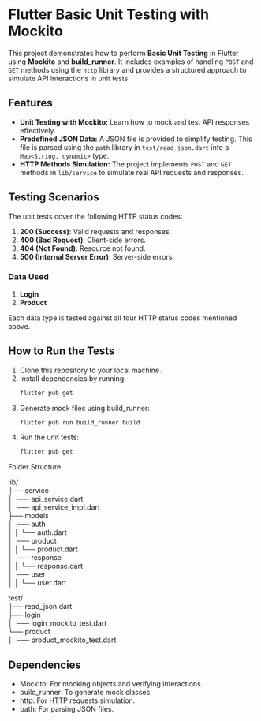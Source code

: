 # Flutter Basic Unit Testing with Mockito

This project demonstrates how to perform **Basic Unit Testing** in Flutter using **Mockito** and **build_runner**. It includes examples of handling `POST` and `GET` methods using the `http` library and provides a structured approach to simulate API interactions in unit tests. 

## Features
- **Unit Testing with Mockito:** Learn how to mock and test API responses effectively.
- **Predefined JSON Data:** A JSON file is provided to simplify testing. This file is parsed using the `path` library in `test/read_json.dart` into a `Map<String, dynamic>` type.
- **HTTP Methods Simulation:** The project implements `POST` and `GET` methods in `lib/service` to simulate real API requests and responses.

## Testing Scenarios
The unit tests cover the following HTTP status codes:
1. **200 (Success)**: Valid requests and responses.
2. **400 (Bad Request)**: Client-side errors.
3. **404 (Not Found)**: Resource not found.
4. **500 (Internal Server Error)**: Server-side errors.

### Data Used
1. **Login**
2. **Product**

Each data type is tested against all four HTTP status codes mentioned above.

## How to Run the Tests
1. Clone this repository to your local machine.
2. Install dependencies by running:
   ```bash
   flutter pub get
   ```
3. Generate mock files using build_runner:
   ```bash
   flutter pub run build_runner build
   ```
4. Run the unit tests:
   ```bash
   flutter pub get
   ```

Folder Structure

lib/  
├── service  
│   ├── api_service.dart  
│   └── api_service_impl.dart  
├── models  
│   ├── auth  
│   │   └── auth.dart  
│   ├── product  
│   │   └── product.dart  
│   ├── response  
│   │   └── response.dart  
│   ├── user  
│   │   └── user.dart  

test/  
├── read_json.dart  
├── login  
│   └── login_mockito_test.dart  
└── product  
│   └── product_mockito_test.dart  


## Dependencies
- Mockito: For mocking objects and verifying interactions.
- build_runner: To generate mock classes.
- http: For HTTP requests simulation.
- path: For parsing JSON files.
